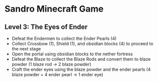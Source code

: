 # Sandro Minecraft Game

## Level 3: The Eyes of Ender

- Defeat the Endermen to collect the Ender Pearls (4)
- Collect Crossbow (1), Shield (1), and obsidian blocks (4) to proceed to the next stage
- Open the portal using obsidian blocks to the nether fortress
- Defeat the Blaze to collect the Blaze Rods and convert them to blaze powder (1 blaze rod -> 2 blaze powder)
- Craft the ender eyes using the blaze powder and the ender pearls (4 blaze powder + 4 ender pearl -> 1 ender eye)


